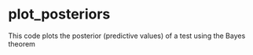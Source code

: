 # plot_posteriors
This code plots the posterior (predictive values) of a test using the Bayes theorem
